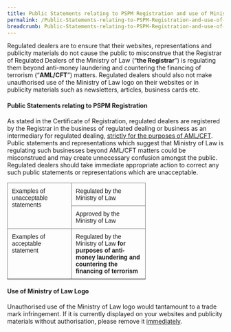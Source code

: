 ```yaml
---
title: Public Statements relating to PSPM Registration and use of Ministry of Law Logo
permalink: /Public-Statements-relating-to-PSPM-Registration-and-use-of-Ministry-of-Law-Logo/
breadcrumb: Public-Statements-relating-to-PSPM-Registration-and-use-of-Ministry-of-Law-Logo
---
```


Regulated dealers are to ensure that their websites, representations and publicity materials do not cause the public to misconstrue that the Registrar of Regulated Dealers of the Ministry of Law (“**the Registrar**”) is regulating them beyond anti-money laundering and countering the financing of terrorism (“**AML/CFT**”) matters. Regulated dealers should also not make unauthorised use of the Ministry of Law logo on their websites or in publicity materials such as newsletters, articles, business cards etc.


#### Public Statements relating to PSPM Registration

As stated in the Certificate of Registration, regulated dealers are registered by the Registrar in the business of regulated dealing or business as an intermediary for regulated dealing, <u>strictly for the purposes of AML/CFT</u>. Public statements and representations which suggest that Ministry of Law is regulating such businesses beyond AML/CFT matters could be misconstrued and may create unnecessary confusion amongst the public. Regulated dealers should take immediate appropriate action to correct any such public statements or representations which are unacceptable.

<style type="text/css">
.tg  {border-collapse:collapse;border-spacing:0;}
.tg td{border-color:black;border-style:solid;border-width:1px;font-family:Arial, sans-serif;font-size:14px;
  overflow:hidden;padding:10px 10px;word-break:normal;}
.tg th{border-color:black;border-style:solid;border-width:1px;font-family:Arial, sans-serif;font-size:14px;
  font-weight:normal;overflow:hidden;padding:10px 10px;word-break:normal;}
.tg .tg-0pky{border-color:inherit;text-align:left;vertical-align:top}
</style>
<table class="tg" style="undefined;table-layout: fixed; width: 322px">
<colgroup>
<col style="width: 220">
<col style="width: 300px">
</colgroup>
<thead>
  <tr>
    <th class="tg-0pky" rowspan="2">Examples of unacceptable statements</th>
    <th class="tg-0pky">Regulated by the Ministry of Law</th>
  </tr>
  <tr>
    <td class="tg-0pky">Approved by the Ministry of Law</td>
  </tr>
</thead>
<tbody>
  <tr>
    <td class="tg-0pky">Examples of acceptable statement</td>
    <td class="tg-0pky">Regulated by the Ministry of Law <span style="font-weight:bold">for purposes of anti-money laundering and countering the financing of terrorism</span></td>
  </tr>
</tbody>
</table>

#### Use of Ministry of Law Logo

Unauthorised use of the Ministry of Law logo would tantamount to a trade mark infringement. If it is currently displayed on your websites and publicity materials without authorisation, please remove it <u>immediately</u>.
